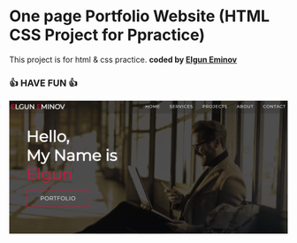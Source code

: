 # One page Portfolio Website (HTML CSS Project for Ppractice)   


This project is for html &amp; css practice.
<b>coded by [Elgun Eminov](https://github.com/elguneminov)</b>
### 👍 HAVE FUN 👍


![Watch Now](./img/Design.PNG)
